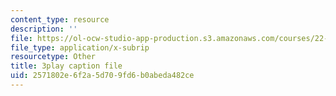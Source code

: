 ```yaml
---
content_type: resource
description: ''
file: https://ol-ocw-studio-app-production.s3.amazonaws.com/courses/22-01-introduction-to-nuclear-engineering-and-ionizing-radiation-fall-2016/2571802e6f2a5d709fd6b0abeda482ce_es6f90JcJ2k.vtt
file_type: application/x-subrip
resourcetype: Other
title: 3play caption file
uid: 2571802e-6f2a-5d70-9fd6-b0abeda482ce
---
```

